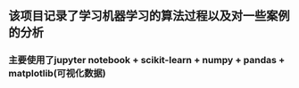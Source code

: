 ## 该项目记录了学习机器学习的算法过程以及对一些案例的分析
### 主要使用了jupyter notebook + scikit-learn + numpy + pandas + matplotlib(可视化数据)
